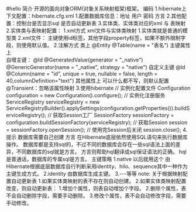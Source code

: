 #hello
简介
    开源的面向对象ORM(对象关系映射框架)框架。
编码
    1.hibernate上下文配置：hibernate.cfg.xml
        1.配置数据库信息：地址 用户 密码 方言
        2.其他配置：控制台是否显示sql 是否自动更新表
        3.实体类、实体类对应的xml 与 表映射
    2.实体类与表映射配置：
        1.xml方式
            xml文件与实体类映射
                1.实体类就是普通的模型类
                2.xml文件：
                    主键使用id标签，其他字段property标签，如果不额外限制字段，则使用默认值。
        2.注解方式
            类上
                @Entity
                @Table(name = "表名")
            主键属性上  
                自增主键：
                    @Id
                    @GeneratedValue(generator = "_native")
                    @GenericGenerator(name = "_native", strategy = "native")
                自定义主键
                    @Id
                    @Column(name = "id", unique = true, nullable = false, length = 40,columnDefinition="text")
            其他属性上
                可以什么都不写，则默认配置
                @Transient：忽略该属性映射
    3.使用hibernate
        // 实例化配置文件
        Configuration configuration = new Configuration().configure();
        // 实例化注册服务
        ServiceRegistry serviceRegistry = new ServiceRegistryBuilder().applySettings(configuration.getProperties()).buildServiceRegistry();
        // 获取Session工厂
        SessionFactory sessionFactory = configuration.buildSessionFactory(serviceRegistry);
        // 获取Session
        session = sessionFactory.openSession();
        // 使用完Session后关闭
        session.close();
    4.提示
        数据库需要自己创建
方言
    在Hibernate底层依然使用SQL语句来执行数据库操作。
    数据库都是支持sql的，不过不同的数据库会存在一些sql语法上面的差异，不同数据库的sql就是方言。
    方言则帮助hql翻译成sql保证语法的正确。
    hql是普通话，数据库的专属sql是方言。
主键策略
    1.native 以后就用这个
        由Hibernate根据底层数据库自行判断采用identity、hilo、sequence其中一种作为主键生成方式。
    2.identity
        由数据库生成主键。
    3.---等等
note:
    关于根据映射配置自动更新表
        1.如果实体类映射的表不存在则自动创建。
        2.如果实体类映射配置改变，则自动更新表：
            1.增加个属性，则表自动增加个字段。
            2.删除个属性，表不会自动删除字段，需要手动删除。
            3.修改个属性，表不会自动修改字段，需要手动修改。
   